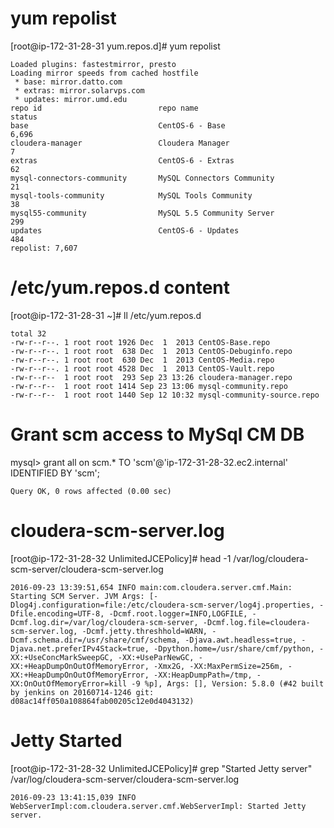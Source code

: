# yum repolist
[root@ip-172-31-28-31 yum.repos.d]# yum repolist

	Loaded plugins: fastestmirror, presto
	Loading mirror speeds from cached hostfile
	 * base: mirror.datto.com
	 * extras: mirror.solarvps.com
	 * updates: mirror.umd.edu
	repo id                          repo name                        status
	base                             CentOS-6 - Base                  6,696
	cloudera-manager                 Cloudera Manager                     7
	extras                           CentOS-6 - Extras                   62
	mysql-connectors-community       MySQL Connectors Community          21
	mysql-tools-community            MySQL Tools Community               38
	mysql55-community                MySQL 5.5 Community Server         299
	updates                          CentOS-6 - Updates                 484
	repolist: 7,607

# /etc/yum.repos.d content
[root@ip-172-31-28-31 ~]# ll /etc/yum.repos.d

	total 32
	-rw-r--r--. 1 root root 1926 Dec  1  2013 CentOS-Base.repo
	-rw-r--r--. 1 root root  638 Dec  1  2013 CentOS-Debuginfo.repo
	-rw-r--r--. 1 root root  630 Dec  1  2013 CentOS-Media.repo
	-rw-r--r--. 1 root root 4528 Dec  1  2013 CentOS-Vault.repo
	-rw-r--r--  1 root root  293 Sep 23 13:26 cloudera-manager.repo
	-rw-r--r--  1 root root 1414 Sep 23 13:06 mysql-community.repo
	-rw-r--r--  1 root root 1440 Sep 12 10:32 mysql-community-source.repo

# Grant scm access to MySql CM DB
mysql> grant all on scm.* TO 'scm'@'ip-172-31-28-32.ec2.internal' IDENTIFIED BY 'scm';

	Query OK, 0 rows affected (0.00 sec)

# cloudera-scm-server.log
[root@ip-172-31-28-32 UnlimitedJCEPolicy]# head -1 /var/log/cloudera-scm-server/cloudera-scm-server.log

	2016-09-23 13:39:51,654 INFO main:com.cloudera.server.cmf.Main: Starting SCM Server. JVM Args: [-Dlog4j.configuration=file:/etc/cloudera-scm-server/log4j.properties, -Dfile.encoding=UTF-8, -Dcmf.root.logger=INFO,LOGFILE, -Dcmf.log.dir=/var/log/cloudera-scm-server, -Dcmf.log.file=cloudera-scm-server.log, -Dcmf.jetty.threshhold=WARN, -Dcmf.schema.dir=/usr/share/cmf/schema, -Djava.awt.headless=true, -Djava.net.preferIPv4Stack=true, -Dpython.home=/usr/share/cmf/python, -XX:+UseConcMarkSweepGC, -XX:+UseParNewGC, -XX:+HeapDumpOnOutOfMemoryError, -Xmx2G, -XX:MaxPermSize=256m, -XX:+HeapDumpOnOutOfMemoryError, -XX:HeapDumpPath=/tmp, -XX:OnOutOfMemoryError=kill -9 %p], Args: [], Version: 5.8.0 (#42 built by jenkins on 20160714-1246 git: d08ac14ff050a108864fab00205c12e0d4043132)

# Jetty Started
[root@ip-172-31-28-32 UnlimitedJCEPolicy]# grep "Started Jetty server" /var/log/cloudera-scm-server/cloudera-scm-server.log

	2016-09-23 13:41:15,039 INFO WebServerImpl:com.cloudera.server.cmf.WebServerImpl: Started Jetty server.


